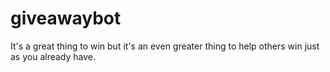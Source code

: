 # giveawaybot

It's a great thing to win but it's an even greater thing to help others win just as you already have.
